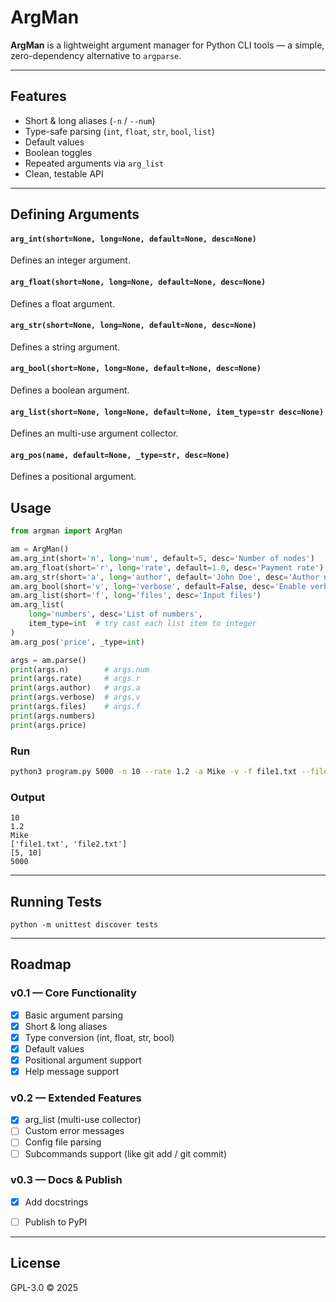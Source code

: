 # ArgMan

**ArgMan** is a lightweight argument manager for Python CLI tools —
a simple, zero-dependency alternative to `argparse`.

---

## Features

- Short & long aliases (`-n` / `--num`)
- Type-safe parsing (`int`, `float`, `str`, `bool`, `list`)
- Default values
- Boolean toggles
- Repeated arguments via `arg_list`
- Clean, testable API

---

## Defining Arguments

#### `arg_int(short=None, long=None, default=None, desc=None)`
Defines an integer argument.

#### `arg_float(short=None, long=None, default=None, desc=None)`
Defines a float argument.

#### `arg_str(short=None, long=None, default=None, desc=None)`
Defines a string argument.

#### `arg_bool(short=None, long=None, default=None, desc=None)`
Defines a boolean argument.

#### `arg_list(short=None, long=None, default=None, item_type=str desc=None)`
Defines an multi-use argument collector.

#### `arg_pos(name, default=None, _type=str, desc=None)`
Defines a positional argument.


## Usage
```python
from argman import ArgMan

am = ArgMan()
am.arg_int(short='n', long='num', default=5, desc='Number of nodes')
am.arg_float(short='r', long='rate', default=1.0, desc='Payment rate')
am.arg_str(short='a', long='author', default='John Doe', desc='Author name')
am.arg_bool(short='v', long='verbose', default=False, desc='Enable verbose output')
am.arg_list(short='f', long='files', desc='Input files')
am.arg_list(
    long='numbers', desc='List of numbers',
    item_type=int  # try cast each list item to integer
)
am.arg_pos('price', _type=int)

args = am.parse()
print(args.n)        # args.num
print(args.rate)     # args.r
print(args.author)   # args.a
print(args.verbose)  # args.v
print(args.files)    # args.f
print(args.numbers)
print(args.price)

```

### Run
```bash
python3 program.py 5000 -n 10 --rate 1.2 -a Mike -v -f file1.txt --files file2.txt --numbers 5 --numbers 10
```

### Output
```
10
1.2
Mike
['file1.txt', 'file2.txt']
[5, 10]
5000
```

---

## Running Tests
```
python -m unittest discover tests
```

---

## Roadmap

### v0.1 — Core Functionality
- [x] Basic argument parsing
- [x] Short & long aliases
- [x] Type conversion (int, float, str, bool)
- [x] Default values
- [x] Positional argument support
- [x] Help message support

### v0.2 — Extended Features
- [x] arg_list (multi-use collector)
- [ ] Custom error messages
- [ ] Config file parsing
- [ ] Subcommands support (like git add / git commit)

### v0.3 — Docs & Publish
- [x] Add docstrings
- [ ] Publish to PyPI


---

## License
GPL-3.0 © 2025